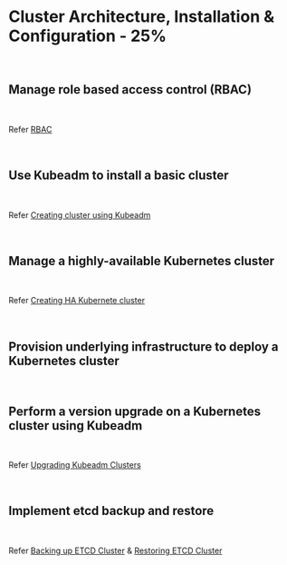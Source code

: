 # Cluster Architecture, Installation & Configuration - 25%

<br />

## Manage role based access control (RBAC)

<br />

Refer [RBAC](../rbac.md)

<br />

## Use Kubeadm to install a basic cluster

<br />

Refer [Creating cluster using Kubeadm](https://kubernetes.io/docs/setup/production-environment/tools/kubeadm/create-cluster-kubeadm/)

<br />

## Manage a highly-available Kubernetes cluster

<br />

Refer [Creating HA Kubernete cluster](https://kubernetes.io/docs/setup/production-environment/tools/kubeadm/high-availability/)

<br />

## Provision underlying infrastructure to deploy a Kubernetes cluster

<br />

## Perform a version upgrade on a Kubernetes cluster using Kubeadm

<br />

Refer [Upgrading Kubeadm Clusters](https://kubernetes.io/docs/tasks/administer-cluster/kubeadm/kubeadm-upgrade/)

<br />

## Implement etcd backup and restore

<br />

Refer [Backing up ETCD Cluster](https://kubernetes.io/docs/tasks/administer-cluster/configure-upgrade-etcd/#backing-up-an-etcd-cluster) & [Restoring ETCD Cluster](https://kubernetes.io/docs/tasks/administer-cluster/configure-upgrade-etcd/#restoring-an-etcd-cluster)

